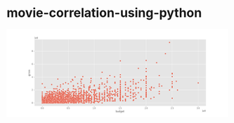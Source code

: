 # movie-correlation-using-python


![](https://github.com/asadwaris/movie-correlation-using-python/blob/main/budget%20vs%20gross.png)
